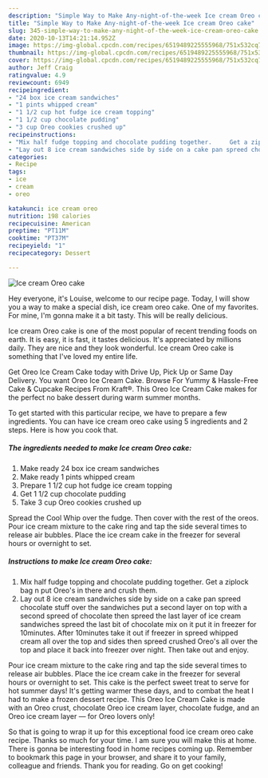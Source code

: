 ```yaml
---
description: "Simple Way to Make Any-night-of-the-week Ice cream Oreo cake"
title: "Simple Way to Make Any-night-of-the-week Ice cream Oreo cake"
slug: 345-simple-way-to-make-any-night-of-the-week-ice-cream-oreo-cake
date: 2020-10-13T14:21:14.952Z
image: https://img-global.cpcdn.com/recipes/6519489225555968/751x532cq70/ice-cream-oreo-cake-recipe-main-photo.jpg
thumbnail: https://img-global.cpcdn.com/recipes/6519489225555968/751x532cq70/ice-cream-oreo-cake-recipe-main-photo.jpg
cover: https://img-global.cpcdn.com/recipes/6519489225555968/751x532cq70/ice-cream-oreo-cake-recipe-main-photo.jpg
author: Jeff Craig
ratingvalue: 4.9
reviewcount: 6949
recipeingredient:
- "24 box ice cream sandwiches"
- "1 pints whipped cream"
- "1 1/2 cup hot fudge ice cream topping"
- "1 1/2 cup chocolate pudding"
- "3 cup Oreo cookies crushed up"
recipeinstructions:
- "Mix half fudge topping and chocolate pudding together.     Get a ziplock bag n put Oreo&#39;s in there and crush them."
- "Lay out 8 ice cream sandwiches side by side on a cake pan spreed chocolate stuff over the sandwiches put a second layer on top with a second spreed of chocolate then spreed the last layer of ice cream sandwiches spreed the last bit of chocolate mix on it put it in freezer for 10minutes. After 10minutes take it out if freezer in spreed whipped cream all over the top and sides then spreed crushed Oreo&#39;s all over the top and place it back into freezer over night.                                         Then take out and enjoy."
categories:
- Recipe
tags:
- ice
- cream
- oreo

katakunci: ice cream oreo 
nutrition: 198 calories
recipecuisine: American
preptime: "PT11M"
cooktime: "PT37M"
recipeyield: "1"
recipecategory: Dessert

---
```



![Ice cream Oreo cake](https://img-global.cpcdn.com/recipes/6519489225555968/751x532cq70/ice-cream-oreo-cake-recipe-main-photo.jpg)

Hey everyone, it's Louise, welcome to our recipe page. Today, I will show you a way to make a special dish, ice cream oreo cake. One of my favorites. For mine, I'm gonna make it a bit tasty. This will be really delicious.

Ice cream Oreo cake is one of the most popular of recent trending foods on earth. It is easy, it is fast, it tastes delicious. It's appreciated by millions daily. They are nice and they look wonderful. Ice cream Oreo cake is something that I've loved my entire life.

Get Oreo Ice Cream Cake today with Drive Up, Pick Up or Same Day Delivery. You want Oreo Ice Cream Cake. Browse For Yummy &amp; Hassle-Free Cake &amp; Cupcake Recipes From Kraft®. This Oreo Ice Cream Cake makes for the perfect no bake dessert during warm summer months.


To get started with this particular recipe, we have to prepare a few ingredients. You can have ice cream oreo cake using 5 ingredients and 2 steps. Here is how you cook that.

<!--inarticleads1-->

##### The ingredients needed to make Ice cream Oreo cake:

1. Make ready 24 box ice cream sandwiches
1. Make ready 1 pints whipped cream
1. Prepare 1 1/2 cup hot fudge ice cream topping
1. Get 1 1/2 cup chocolate pudding
1. Take 3 cup Oreo cookies crushed up


Spread the Cool Whip over the fudge. Then cover with the rest of the oreos. Pour ice cream mixture to the cake ring and tap the side several times to release air bubbles. Place the ice cream cake in the freezer for several hours or overnight to set. 

<!--inarticleads2-->

##### Instructions to make Ice cream Oreo cake:

1. Mix half fudge topping and chocolate pudding together.     Get a ziplock bag n put Oreo&#39;s in there and crush them.
1. Lay out 8 ice cream sandwiches side by side on a cake pan spreed chocolate stuff over the sandwiches put a second layer on top with a second spreed of chocolate then spreed the last layer of ice cream sandwiches spreed the last bit of chocolate mix on it put it in freezer for 10minutes. After 10minutes take it out if freezer in spreed whipped cream all over the top and sides then spreed crushed Oreo&#39;s all over the top and place it back into freezer over night.                                         Then take out and enjoy.


Pour ice cream mixture to the cake ring and tap the side several times to release air bubbles. Place the ice cream cake in the freezer for several hours or overnight to set. This cake is the perfect sweet treat to serve for hot summer days! It&#39;s getting warmer these days, and to combat the heat I had to make a frozen dessert recipe. This Oreo Ice Cream Cake is made with an Oreo crust, chocolate Oreo ice cream layer, chocolate fudge, and an Oreo ice cream layer — for Oreo lovers only! 

So that is going to wrap it up for this exceptional food ice cream oreo cake recipe. Thanks so much for your time. I am sure you will make this at home. There is gonna be interesting food in home recipes coming up. Remember to bookmark this page in your browser, and share it to your family, colleague and friends. Thank you for reading. Go on get cooking!
